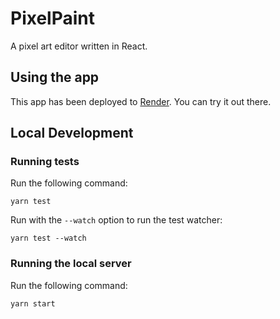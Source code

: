 # PixelPaint

A pixel art editor written in React.

## Using the app

This app has been deployed to [Render](https://pixelpaint-react.onrender.com/). You can try it out there.

## Local Development

### Running tests

Run the following command:

```
yarn test
```

Run with the `--watch` option to run the test watcher:

```
yarn test --watch
```

### Running the local server

Run the following command:

```
yarn start
```
